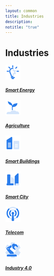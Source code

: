 ```yaml
---
layout: common
title: Industries
description:
notitle: "true"
---
```


<h1 class="mainTitle industries">Industries</h1>

<div class="industries-cards">
    <a href="/industries/smart-energy/" class="card">
        <img src="/images/se-s-icon.svg">
        <h5 class="title">Smart Energy</h5>
        <p></p>
    </a>
    <a href="/industries/agriculture/" class="card">
        <img src="/images/agr-s-icon.svg">
        <h5 class="title">Agriculture</h5>
        <p></p>
    </a>
    <a href="/industries/smart-buildings/" class="card">
        <img src="/images/sb-s-icon.svg">
        <h5 class="title">Smart Buildings</h5>
        <p></p>
    </a>
    <a href="/industries/smart-city/" class="card">
        <img src="/images/sc-s-icon.svg">
        <h5 class="title">Smart City</h5>
        <p></p>
    </a>
    <a href="/industries/telecom/" class="card">
        <img src="/images/tel-s-icon.svg">
        <h5 class="title">Telecom</h5>
        <p></p>
    </a>
    <a href="/industries/industry40/" class="card">
        <img src="/images/in-s-icon.svg">
        <h5 class="title">Industry 4.0</h5>
        <p></p>
    </a>
</div>